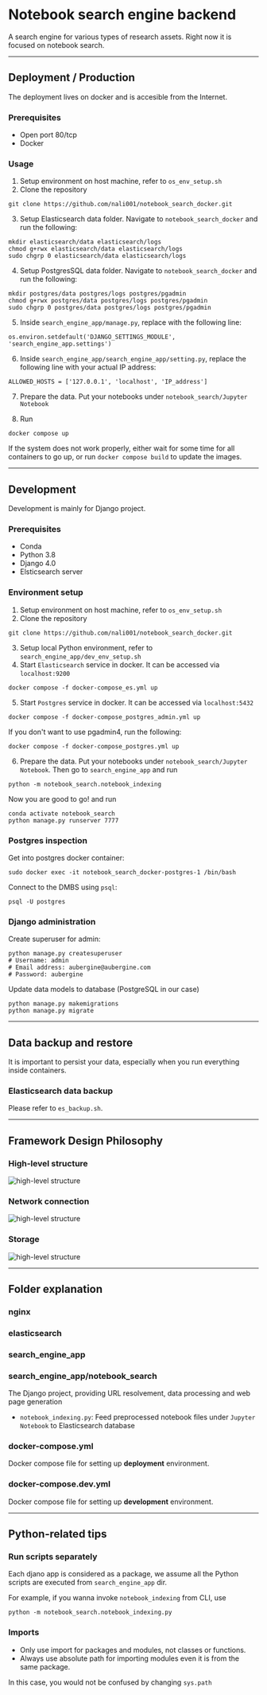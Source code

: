 # Notebook search engine backend
A search engine for various types of research assets. 
Right now it is focused on notebook search. 

------------------------------------------------------------------------------------------------------

## Deployment / Production
The deployment lives on docker and is accesible from the Internet. 

### Prerequisites 
- Open port 80/tcp
- Docker

### Usage
1. Setup environment on host machine, refer to `os_env_setup.sh`
2. Clone the repository
```
git clone https://github.com/nali001/notebook_search_docker.git
```
3. Setup Elasticsearch data folder. Navigate to `notebook_search_docker` and run the following: 
```
mkdir elasticsearch/data elasticsearch/logs 
chmod g+rwx elasticsearch/data elasticsearch/logs 
sudo chgrp 0 elasticsearch/data elasticsearch/logs
```
4. Setup PostgresSQL data folder. Navigate to `notebook_search_docker` and run the following: 
```
mkdir postgres/data postgres/logs postgres/pgadmin
chmod g+rwx postgres/data postgres/logs postgres/pgadmin
sudo chgrp 0 postgres/data postgres/logs postgres/pgadmin
```
5. Inside `search_engine_app/manage.py`, replace with the following line: 
```
os.environ.setdefault('DJANGO_SETTINGS_MODULE', 'search_engine_app.settings')

```
6. Inside `search_engine_app/search_engine_app/setting.py`, replace the following line with your actual IP address: 
```
ALLOWED_HOSTS = ['127.0.0.1', 'localhost', 'IP_address']
```
7. Prepare the data. Put your notebooks under `notebook_search/Jupyter Notebook`

8. Run 
```
docker compose up
```
If the system does not work properly, either wait for some time for all containers to go up, or run `docker compose build` to update the images. 

------------------------------------------------------------------------------------------------------


## Development
Development is mainly for Django project.  

### Prerequisites 
- Conda
- Python 3.8
- Django 4.0
- Elsticsearch server


### Environment setup
1. Setup environment on host machine, refer to `os_env_setup.sh`
2. Clone the repository
```
git clone https://github.com/nali001/notebook_search_docker.git
```
3. Setup local Python environment, refer to `search_engine_app/dev_env_setup.sh`
4. Start `Elasticsearch` service in docker. It can be accessed via `localhost:9200`
```
docker compose -f docker-compose_es.yml up
```

5. Start `Postgres` service in docker. It can be accessed via `localhost:5432`
```
docker compose -f docker-compose_postgres_admin.yml up
```
If you don't want to use pgadmin4, run the following: 
```
docker compose -f docker-compose_postgres.yml up
```

6. Prepare the data. Put your notebooks under `notebook_search/Jupyter Notebook`. Then go to 
`search_engine_app` and run 
```
python -m notebook_search.notebook_indexing
```
Now you are good to go! and run 
```
conda activate notebook_search
python manage.py runserver 7777
```

### Postgres inspection
Get into postgres docker container: 
```
sudo docker exec -it notebook_search_docker-postgres-1 /bin/bash
```
Connect to the DMBS using `psql`: 
```
psql -U postgres
```

### Django administration
Create superuser for admin: 
```
python manage.py createsuperuser
# Username: admin
# Email address: aubergine@aubergine.com
# Password: aubergine
```
Update data models to database (PostgreSQL in our case)
```
python manage.py makemigrations
python manage.py migrate
```


------------------------------------------------------------------------------------------------------
## Data backup and restore
It is important to persist your data, especially when you run everything inside containers. 

### Elasticsearch data backup
Please refer to `es_backup.sh`.

------------------------------------------------------------------------------------------------------
## Framework Design Philosophy 

### High-level structure 
![high-level structure](readme/high_level_structure.png)

### Network connection 
![high-level structure](readme/network.png)

### Storage 
![high-level structure](readme/storage.png)


------------------------------------------------------------------------------------------------------
## Folder explanation
### nginx

### elasticsearch 

### search_engine_app

### search_engine_app/notebook_search
The Django project, providing URL resolvement, data processing and web page generation

+ `notebook_indexing.py`: Feed preprocessed notebook files under `Jupyter Notebook` to Elasticsearch database


### docker-compose.yml 
Docker compose file for setting up **deployment** environment. 

### docker-compose.dev.yml 
Docker compose file for setting up **development** environment. 




-------------------------------------------------------------------------------------------------------
## Python-related tips
### Run scripts separately
Each djano app is considered as a package, we assume all the Python scripts are executed from `search_engine_app` dir. 

For example, if you wanna invoke `notebook_indexing` from CLI, use
```
python -m notebook_search.notebook_indexing.py
```

### Imports
+ Only use import for packages and modules, not classes or functions. 
+ Always use absolute path for importing modules even it is from the same package. 

In this case, you would not be confused by changing `sys.path`